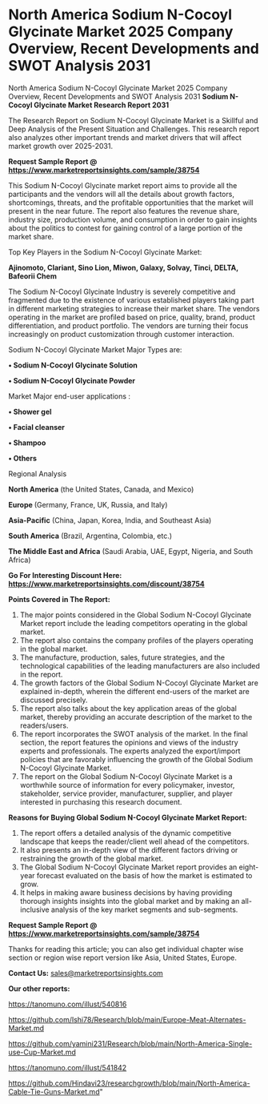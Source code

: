 # North America Sodium N-Cocoyl Glycinate Market 2025 Company Overview, Recent Developments and SWOT Analysis 2031
North America Sodium N-Cocoyl Glycinate Market 2025 Company Overview, Recent Developments and SWOT Analysis 2031
<strong>Sodium N-Cocoyl Glycinate Market Research Report 2031</strong>

The Research Report on Sodium N-Cocoyl Glycinate Market is a Skillful and Deep Analysis of the Present Situation and Challenges. This research report also analyzes other important trends and market drivers that will affect market growth over 2025-2031.

<strong>Request Sample Report @ <a href=https://www.marketreportsinsights.com/sample/38754>https://www.marketreportsinsights.com/sample/38754</a></strong>

This Sodium N-Cocoyl Glycinate market report aims to provide all the participants and the vendors will all the details about growth factors, shortcomings, threats, and the profitable opportunities that the market will present in the near future. The report also features the revenue share, industry size, production volume, and consumption in order to gain insights about the politics to contest for gaining control of a large portion of the market share.

Top Key Players in the Sodium N-Cocoyl Glycinate Market:

<strong>Ajinomoto, Clariant, Sino Lion, Miwon, Galaxy, Solvay, Tinci, DELTA, Bafeorii Chem</strong>

The Sodium N-Cocoyl Glycinate Industry is severely competitive and fragmented due to the existence of various established players taking part in different marketing strategies to increase their market share. The vendors operating in the market are profiled based on price, quality, brand, product differentiation, and product portfolio. The vendors are turning their focus increasingly on product customization through customer interaction.

Sodium N-Cocoyl Glycinate Market Major Types are:

<strong>•  Sodium N-Cocoyl Glycinate Solution

•  Sodium N-Cocoyl Glycinate Powder</strong>

Market Major end-user applications :

<strong>•  Shower gel

•  Facial cleanser

•  Shampoo

•  Others</strong>

Regional Analysis

</u><strong><b>North America</b></strong> (the United States, Canada, and Mexico)

<strong><b>Europe </b></strong>(Germany, France, UK, Russia, and Italy)

<strong><b>Asia-Pacific</b></strong> (China, Japan, Korea, India, and Southeast Asia)

<strong><b>South America</b></strong> (Brazil, Argentina, Colombia, etc.)

<strong><b>The Middle East and Africa</b></strong> (Saudi Arabia, UAE, Egypt, Nigeria, and South Africa)

<strong>Go For Interesting Discount Here: <a href=https://www.marketreportsinsights.com/discount/38754>https://www.marketreportsinsights.com/discount/38754</a></strong>

<strong>Points Covered in The Report:</strong>
<ol>
  <li>The major points considered in the Global Sodium N-Cocoyl Glycinate Market report include the leading competitors operating in the global market.</li>
  <li>The report also contains the company profiles of the players operating in the global market.</li>
  <li>The manufacture, production, sales, future strategies, and the technological capabilities of the leading manufacturers are also included in the report.</li>
  <li>The growth factors of the Global Sodium N-Cocoyl Glycinate Market are explained in-depth, wherein the different end-users of the market are discussed precisely.</li>
  <li>The report also talks about the key application areas of the global market, thereby providing an accurate description of the market to the readers/users.</li>
  <li>The report incorporates the SWOT analysis of the market. In the final section, the report features the opinions and views of the industry experts and professionals. The experts analyzed the export/import policies that are favorably influencing the growth of the Global Sodium N-Cocoyl Glycinate Market.</li>
  <li>The report on the Global Sodium N-Cocoyl Glycinate Market is a worthwhile source of information for every policymaker, investor, stakeholder, service provider, manufacturer, supplier, and player interested in purchasing this research document.</li>
</ol>
<strong>Reasons for Buying Global Sodium N-Cocoyl Glycinate Market Report:</strong>

<ol>
  <li>The report offers a detailed analysis of the dynamic competitive landscape that keeps the reader/client well ahead of the competitors.</li>
  <li>It also presents an in-depth view of the different factors driving or restraining the growth of the global market.</li>
  <li>The Global Sodium N-Cocoyl Glycinate Market report provides an eight-year forecast evaluated on the basis of how the market is estimated to grow.</li>
  <li>It helps in making aware business decisions by having providing thorough insights insights into the global market and by making an all-inclusive analysis of the key market segments and sub-segments.</li>
</ol>
<strong>Request Sample Report @ <a href=https://www.marketreportsinsights.com/sample/38754>https://www.marketreportsinsights.com/sample/38754</a></strong>


Thanks for reading this article; you can also get individual chapter wise section or region wise report version like Asia, United States, Europe.

<strong>Contact Us:</strong>
sales@marketreportsinsights.com

<strong>Our other reports:</strong>

<a href=https://tanomuno.com/illust/540816>https://tanomuno.com/illust/540816</a>

<a href=https://github.com/Ishi78/Research/blob/main/Europe-Meat-Alternates-Market.md>https://github.com/Ishi78/Research/blob/main/Europe-Meat-Alternates-Market.md</a>

<a href=https://github.com/yamini231/Research/blob/main/North-America-Single-use-Cup-Market.md>https://github.com/yamini231/Research/blob/main/North-America-Single-use-Cup-Market.md</a>

<a href=https://tanomuno.com/illust/541842>https://tanomuno.com/illust/541842</a>

<a href=https://github.com/Hindavi23/researchgrowth/blob/main/North-America-Cable-Tie-Guns-Market.md>https://github.com/Hindavi23/researchgrowth/blob/main/North-America-Cable-Tie-Guns-Market.md</a>"
